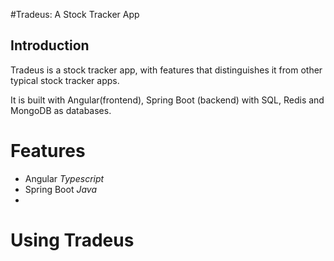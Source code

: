 #Tradeus: A Stock Tracker App

## Introduction
Tradeus is a stock tracker app, with features that distinguishes it from other typical stock tracker apps. 

It is built with Angular(frontend), Spring Boot (backend) with SQL, Redis and MongoDB as databases. 

# Features
- Angular *Typescript*
- Spring Boot *Java*
- 

# Using Tradeus

